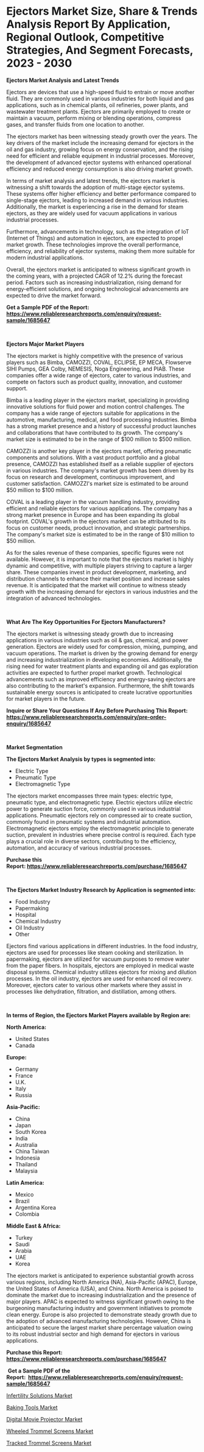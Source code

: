 <p><h1>Ejectors Market Size, Share & Trends Analysis Report By Application, Regional Outlook, Competitive Strategies, And Segment Forecasts, 2023 - 2030</h1></p><p><strong>Ejectors Market Analysis and Latest Trends</strong></p>
<p><p>Ejectors are devices that use a high-speed fluid to entrain or move another fluid. They are commonly used in various industries for both liquid and gas applications, such as in chemical plants, oil refineries, power plants, and wastewater treatment plants. Ejectors are primarily employed to create or maintain a vacuum, perform mixing or blending operations, compress gases, and transfer fluids from one location to another.</p><p>The ejectors market has been witnessing steady growth over the years. The key drivers of the market include the increasing demand for ejectors in the oil and gas industry, growing focus on energy conservation, and the rising need for efficient and reliable equipment in industrial processes. Moreover, the development of advanced ejector systems with enhanced operational efficiency and reduced energy consumption is also driving market growth.</p><p>In terms of market analysis and latest trends, the ejectors market is witnessing a shift towards the adoption of multi-stage ejector systems. These systems offer higher efficiency and better performance compared to single-stage ejectors, leading to increased demand in various industries. Additionally, the market is experiencing a rise in the demand for steam ejectors, as they are widely used for vacuum applications in various industrial processes.</p><p>Furthermore, advancements in technology, such as the integration of IoT (Internet of Things) and automation in ejectors, are expected to propel market growth. These technologies improve the overall performance, efficiency, and reliability of ejector systems, making them more suitable for modern industrial applications.</p><p>Overall, the ejectors market is anticipated to witness significant growth in the coming years, with a projected CAGR of 12.2% during the forecast period. Factors such as increasing industrialization, rising demand for energy-efficient solutions, and ongoing technological advancements are expected to drive the market forward.</p></p>
<p><strong>Get a Sample PDF of the Report:&nbsp; <a href="https://www.reliableresearchreports.com/enquiry/request-sample/1685647">https://www.reliableresearchreports.com/enquiry/request-sample/1685647</a></strong></p>
<p>&nbsp;</p>
<p><strong>Ejectors Major Market Players</strong></p>
<p><p>The ejectors market is highly competitive with the presence of various players such as Bimba, CAMOZZI, COVAL, ECLIPSE, EP MECA, Flowserve SIHI Pumps, GEA Colby, NEMESIS, Noga Engineering, and PIAB. These companies offer a wide range of ejectors, cater to various industries, and compete on factors such as product quality, innovation, and customer support.</p><p>Bimba is a leading player in the ejectors market, specializing in providing innovative solutions for fluid power and motion control challenges. The company has a wide range of ejectors suitable for applications in the automotive, manufacturing, medical, and food processing industries. Bimba has a strong market presence and a history of successful product launches and collaborations that have contributed to its growth. The company's market size is estimated to be in the range of $100 million to $500 million.</p><p>CAMOZZI is another key player in the ejectors market, offering pneumatic components and solutions. With a vast product portfolio and a global presence, CAMOZZI has established itself as a reliable supplier of ejectors in various industries. The company's market growth has been driven by its focus on research and development, continuous improvement, and customer satisfaction. CAMOZZI's market size is estimated to be around $50 million to $100 million.</p><p>COVAL is a leading player in the vacuum handling industry, providing efficient and reliable ejectors for various applications. The company has a strong market presence in Europe and has been expanding its global footprint. COVAL's growth in the ejectors market can be attributed to its focus on customer needs, product innovation, and strategic partnerships. The company's market size is estimated to be in the range of $10 million to $50 million.</p><p>As for the sales revenue of these companies, specific figures were not available. However, it is important to note that the ejectors market is highly dynamic and competitive, with multiple players striving to capture a larger share. These companies invest in product development, marketing, and distribution channels to enhance their market position and increase sales revenue. It is anticipated that the market will continue to witness steady growth with the increasing demand for ejectors in various industries and the integration of advanced technologies.</p></p>
<p>&nbsp;</p>
<p><strong>What Are The Key Opportunities For Ejectors Manufacturers?</strong></p>
<p><p>The ejectors market is witnessing steady growth due to increasing applications in various industries such as oil & gas, chemical, and power generation. Ejectors are widely used for compression, mixing, pumping, and vacuum operations. The market is driven by the growing demand for energy and increasing industrialization in developing economies. Additionally, the rising need for water treatment plants and expanding oil and gas exploration activities are expected to further propel market growth. Technological advancements such as improved efficiency and energy-saving ejectors are also contributing to the market's expansion. Furthermore, the shift towards sustainable energy sources is anticipated to create lucrative opportunities for market players in the future.</p></p>
<p><strong>Inquire or Share Your Questions If Any Before Purchasing This Report: <a href="https://www.reliableresearchreports.com/enquiry/pre-order-enquiry/1685647">https://www.reliableresearchreports.com/enquiry/pre-order-enquiry/1685647</a></strong></p>
<p>&nbsp;</p>
<p><strong>Market Segmentation</strong></p>
<p><strong>The Ejectors Market Analysis by types is segmented into:</strong></p>
<p><ul><li>Electric Type</li><li>Pneumatic Type</li><li>Electromagnetic Type</li></ul></p>
<p><p>The ejectors market encompasses three main types: electric type, pneumatic type, and electromagnetic type. Electric ejectors utilize electric power to generate suction force, commonly used in various industrial applications. Pneumatic ejectors rely on compressed air to create suction, commonly found in pneumatic systems and industrial automation. Electromagnetic ejectors employ the electromagnetic principle to generate suction, prevalent in industries where precise control is required. Each type plays a crucial role in diverse sectors, contributing to the efficiency, automation, and accuracy of various industrial processes.</p></p>
<p><strong>Purchase this Report:&nbsp;<a href="https://www.reliableresearchreports.com/purchase/1685647">https://www.reliableresearchreports.com/purchase/1685647</a></strong></p>
<p>&nbsp;</p>
<p><strong>The Ejectors Market Industry Research by Application is segmented into:</strong></p>
<p><ul><li>Food Industry</li><li>Papermaking</li><li>Hospital</li><li>Chemical Industry</li><li>Oil Industry</li><li>Other</li></ul></p>
<p><p>Ejectors find various applications in different industries. In the food industry, ejectors are used for processes like steam cooking and sterilization. In papermaking, ejectors are utilized for vacuum purposes to remove water from the paper fibers. In hospitals, ejectors are employed in medical waste disposal systems. Chemical industry utilizes ejectors for mixing and dilution processes. In the oil industry, ejectors are used for enhanced oil recovery. Moreover, ejectors cater to various other markets where they assist in processes like dehydration, filtration, and distillation, among others.</p></p>
<p>&nbsp;</p>
<p><strong>In terms of Region, the Ejectors Market Players available by Region are:</strong></p>
<p>
    <p> <strong> North America: </strong>
        <ul>
            <li>United States</li>
            <li>Canada</li>
        </ul>
        </p> 
    <p> <strong> Europe: </strong>
        <ul>
            <li>Germany</li>
            <li>France</li>
            <li>U.K.</li>
            <li>Italy</li>
            <li>Russia</li>
        </ul>
        </p> 
    <p> <strong> Asia-Pacific: </strong>
        <ul>
            <li>China</li>
            <li>Japan</li>
            <li>South Korea</li>
            <li>India</li>
            <li>Australia</li>
            <li>China Taiwan</li>
            <li>Indonesia</li>
            <li>Thailand</li>
            <li>Malaysia</li>
        </ul>
        </p> 
    <p> <strong> Latin America: </strong>
        <ul>
            <li>Mexico</li>
            <li>Brazil</li>
            <li>Argentina Korea</li>
            <li>Colombia</li>
        </ul>
        </p> 
    <p> <strong> Middle East & Africa: </strong>
        <ul>
            <li>Turkey</li>
            <li>Saudi</li>
            <li>Arabia</li>
            <li>UAE</li>
            <li>Korea</li>
        </ul>
    </p>
    </p>
<p><p>The ejectors market is anticipated to experience substantial growth across various regions, including North America (NA), Asia-Pacific (APAC), Europe, the United States of America (USA), and China. North America is poised to dominate the market due to increasing industrialization and the presence of major players. APAC is expected to witness significant growth owing to the burgeoning manufacturing industry and government initiatives to promote clean energy. Europe is also projected to demonstrate steady growth due to the adoption of advanced manufacturing technologies. However, China is anticipated to secure the largest market share percentage valuation owing to its robust industrial sector and high demand for ejectors in various applications.</p></p>
<p><strong>Purchase this Report: <a href="https://www.reliableresearchreports.com/purchase/1685647">https://www.reliableresearchreports.com/purchase/1685647</a></strong></p>
<p>&nbsp;<strong>Get a Sample PDF of the Report:&nbsp;&nbsp;<a href="https://www.reliableresearchreports.com/enquiry/request-sample/1685647">https://www.reliableresearchreports.com/enquiry/request-sample/1685647</a></strong></p>
<p><strong></strong></p>
<p><p><a href="https://www.linkedin.com/pulse/infertility-solutions-market-research-report-unlocks-analysis-iseee/">Infertility Solutions Market</a></p><p><a href="https://medium.com/@nicholasgarcia1914/baking-tools-market-size-growth-forecast-2023-2030-63630ce14b72">Baking Tools Market</a></p><p><a href="https://medium.com/@stephenarmstrong52/digital-movie-projector-market-size-growth-forecast-2023-2030-87ee02a6e551">Digital Movie Projector Market</a></p><p><a href="https://github.com/AKSHATREPORTPRIME/Market-Research-Report-List-1/blob/main/wheeled-trommel-screens-market.md">Wheeled Trommel Screens Market</a></p><p><a href="https://github.com/Chiragrp26/Market-Research-Report-List-1/blob/main/tracked-trommel-screens-market.md">Tracked Trommel Screens Market</a></p></p>